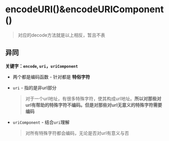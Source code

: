 # encodeURI()&encodeURIComponent()
> 对应的decode方法就是以上相反，暂且不表

## 异同

**关键字：`encode`, `uri`，`uriComponent`**

* 两个都是编码函数 - 针对都是 **特俗字符**
* `uri` - 指的是非url部分

    > 对于一个url地址，有很多特殊字符，使其构成url地址。**所以对那些对url有帮助的特殊字符不编码。但是对那些对url无意义的特殊字符需要编码**
    
* `uriComponent` - 结合`uri`理解

    > 对所有特殊字符都会编码，无论是否对url有意义与否